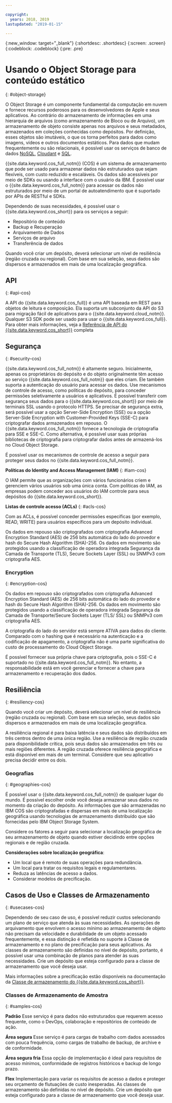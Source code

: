 ```yaml
---

copyright:
  years: 2018, 2019
lastupdated: "2019-01-15"

---
```


{:new_window: target="_blank"}
{:shortdesc: .shortdesc}
{:screen: .screen}
{:codeblock: .codeblock}
{:pre: .pre}

# Usando o Object Storage para conteúdo estático
{: #object-storage}

O Object Storage é um componente fundamental da computação em nuvem e fornece recursos poderosos para os desenvolvedores de Apple e seus aplicativos. Ao contrário do armazenamento de informações em uma hierarquia de arquivos (como armazenamento de Bloco ou de Arquivo), um armazenamento de objeto consiste apenas nos arquivos e seus metadados, armazenados em coleções conhecidas como depósitos. Por definição, esses objetos são imutáveis, o que os torna perfeitos para dados como imagens, vídeos e outros documentos estáticos. Para dados que mudam frequentemente ou são relacionais, é possível usar os serviços de banco de dados [NoSQL](/docs/swift/data/nosql.html), [Cloudant](/docs/swift/data/cloudant.html) e [SQL](/docs/swift/data/sql.html).

{{site.data.keyword.cos_full_notm}} (COS) é um sistema de armazenamento que pode ser usado para armazenar dados não estruturados que sejam flexíveis, com custo reduzido e escaláveis. Os dados são acessíveis por meio de SDKs ou usando a interface com o usuário da IBM. É possível usar o {{site.data.keyword.cos_full_notm}} para acessar os dados não estruturados por meio de um portal de autoatendimento que é suportado por APIs de RESTful e SDKs. 

Dependendo de suas necessidades, é possível usar o {{site.data.keyword.cos_short}} para os serviços a seguir:

* Repositório de conteúdo
* Backup e Recuperação
* Arquivamento de Dados
* Serviços de arquivo
* Transferência de dados

Quando você criar um depósito, deverá selecionar um nível de resiliência (região cruzada ou regional). Com base em sua seleção, seus dados são dispersos e armazenados em mais de uma localização geográfica.

## API
{: #api-cos}

A API do {{site.data.keyword.cos_full}} é uma API baseada em REST para objetos de leitura e composição. Ela suporta um subconjunto da API do S3 para migração fácil de aplicativos para o {{site.data.keyword.cloud_notm}}. Qualquer S3 SDK pode ser usado para usar o {{site.data.keyword.cos_full}}. Para obter mais informações, veja a
[Referência de API do {{site.data.keyword.cos_short}}](/docs/services/cloud-object-storage/api-reference/about-compatibility-api.html#about-the-ibm-cloud-object-storage-api) completa

## Segurança
{: #security-cos}

{{site.data.keyword.cos_full_notm}}  é altamente seguro. Inicialmente, apenas os proprietários do depósito e do objeto originalmente têm acesso ao serviço {{site.data.keyword.cos_full_notm}} que eles criam. Ele também suporta a autenticação do usuário para acessar os dados. Use mecanismos de controle de acesso, como políticas do depósito, para conceder permissões seletivamente a usuários e aplicativos. É possível transferir com segurança seus dados para o {{site.data.keyword.cos_short}} por meio de terminais SSL usando o protocolo HTTPS. Se precisar de segurança extra, será possível usar a opção Server-Side Encryption (SSE) ou a opção Server-Side Encryption with Customer-Provided Keys (SSE-C) para criptografar dados armazenados em repouso. O {{site.data.keyword.cos_full_notm}} fornece a tecnologia de criptografia para SSE e SSE-C. Como alternativa, é possível usar suas próprias bibliotecas de criptografia para criptografar dados antes de armazená-los no Cloud Object Storage.

É possível usar os mecanismos de controle de acesso a seguir para proteger seus dados no {{site.data.keyword.cos_full_notm}}.

**Políticas do Identity and Access Management (IAM)**
{: #iam-cos}

O IAM permite que as organizações com vários funcionários criem e gerenciem vários usuários
sob uma única conta. Com políticas do IAM, as empresas podem conceder aos usuários do IAM controle para seus depósitos do {{site.data.keyword.cos_short}}.

**Listas de controle acesso (ACLs)**
{: #acls-cos}

Com as ACLs, é possível conceder permissões específicas (por exemplo, READ, WRITE) para usuários específicos para um depósito individual.

Os dados em repouso são criptografados com criptografia Advanced Encryption Standard (AES) de 256 bits automática do lado do provedor e hash do Secure Hash Algorithm (SHA)-256. Os dados em movimento são protegidos usando a classificação de operadora integrada Segurança da Camada de Transporte (TLS), Secure Sockets Layer (SSL) ou SNMPv3 com criptografia AES.

### Encryption
{: #encryption-cos}

Os dados em repouso são criptografados com criptografia Advanced Encryption Standard (AES) de 256 bits automática do lado do provedor e hash do Secure Hash Algorithm (SHA)-256. Os dados em movimento são protegidos usando a classificação de operadora integrada Segurança da Camada de Transporte/Secure Sockets Layer (TLS/ SSL) ou SNMPv3 com criptografia AES.

A criptografia do lado do servidor está sempre ATIVA para dados do cliente. Comparado com o hashing que é necessário na autenticação e a codificação de apagamento, a criptografia não é uma parte significativa do custo de processamento do Cloud Object Storage.

É possível fornecer sua própria chave para criptografia, pois o SSE-C é suportado no {{site.data.keyword.cos_full_notm}}. No entanto, a responsabilidade está em você gerenciar e fornecer a chave para armazenamento e recuperação dos dados.

## Resiliência
{: #resiliency-cos}

Quando você criar um depósito, deverá selecionar um nível de resiliência (região cruzada ou regional). Com base em sua seleção, seus dados são dispersos e armazenados em mais de uma localização geográfica.

A resiliência regional é para baixa latência e seus dados são distribuídos em três centros dentro de uma única região. Use a resiliência de região cruzada para disponibilidade crítica, pois seus dados são armazenados em três ou mais regiões diferentes. A região cruzada oferece resiliência geográfica e está disponível em mais de um terminal. Considere que seu aplicativo precisa decidir entre os dois.

### Geografias
{: #geographies-cos}

É possível usar o {{site.data.keyword.cos_full_notm}} de qualquer lugar do mundo. É possível escolher onde você deseja armazenar seus dados no momento da criação do depósito. As informações que são armazenadas no IBM COS são criptografadas e dispersas em mais de uma localização geográfica usando tecnologias de armazenamento distribuído que são fornecidas pelo IBM Object Storage System. 

Considere os fatores a seguir para selecionar a localização geográfica de seu armazenamento de objeto quando estiver decidindo entre opções regionais e de região cruzada.

**Considerações sobre localização geográfica**:
* Um local que é remoto de suas operações para redundância.
* Um local para tratar os requisitos legais e regulamentares.
* Reduza as latências de acesso a dados.
* Considerar modelos de precificação.

## Casos de Uso e Classes de Armazenamento
{: #usecases-cos}

Dependendo de seu caso de uso, é possível reduzir custos selecionando um plano de serviço que atenda às suas necessidades. As operações de arquivamento que envolvem o acesso mínimo ao armazenamento de objeto não precisam da velocidade e durabilidade de um objeto acessado frequentemente, e essa distinção é refletida no suporte à Classe de armazenamento e no plano de precificação para seus aplicativos. As classes de armazenamento são definidas no nível de depósito, portanto, é possível usar uma combinação de planos para atender às suas necessidades. Crie um depósito que esteja configurado para a classe de armazenamento que você deseja usar.

Mais informações sobre a precificação estão disponíveis na documentação da [Classe de armazenamento do {{site.data.keyword.cos_short}}](/docs/services/cloud-object-storage/help/billing.html#ibm-cos-pricing).

### Classes de Armazenamento de Amostra
{: #samples-cos}

**Padrão**
Esse serviço é para dados não estruturados que requerem acesso frequente, como o DevOps, colaboração e repositórios de conteúdo de ação.

**Área segura**
Esse serviço é para cargas de trabalho com dados acessados com pouca frequência, como cargas de trabalho de backup, de archive e de conformidade.

**Área segura fria**
Essa opção de implementação é ideal para requisitos de acesso mínimos, conformidade de registros históricos e backup de longo prazo.

**Flex** Implementação para variar os requisitos de acesso a dados e proteger seu orçamento de flutuações de custo inesperadas.
As classes de armazenamento são definidas no nível de depósito. Crie um depósito que esteja configurado para a classe de armazenamento que você deseja usar.
